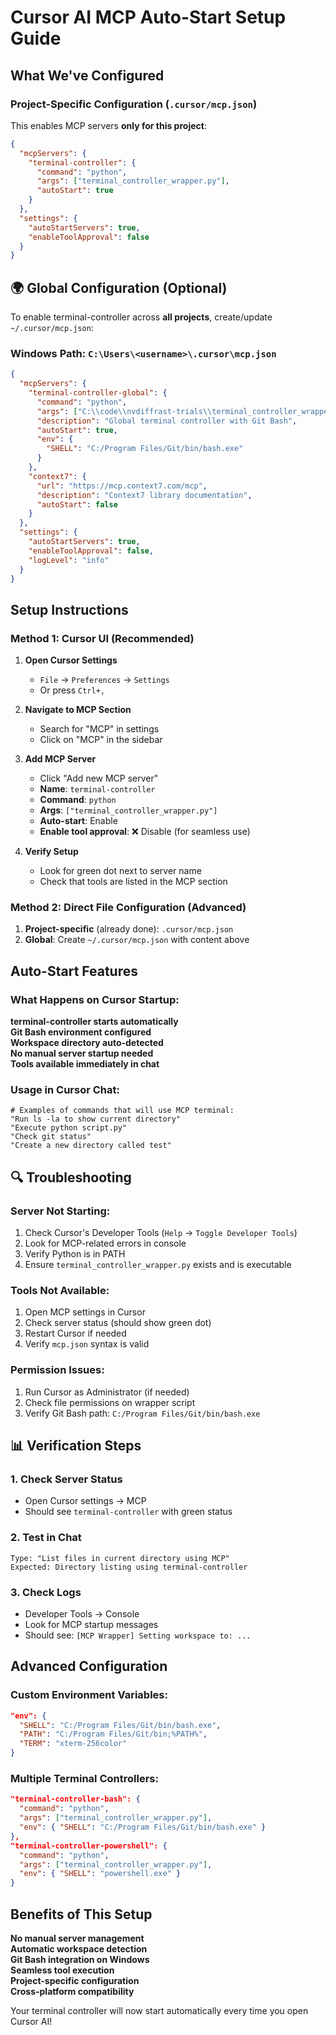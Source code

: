 # Cursor AI MCP Auto-Start Setup Guide

## What We've Configured

### Project-Specific Configuration (`.cursor/mcp.json`)
This enables MCP servers **only for this project**:

```json
{
  "mcpServers": {
    "terminal-controller": {
      "command": "python",
      "args": ["terminal_controller_wrapper.py"],
      "autoStart": true
    }
  },
  "settings": {
    "autoStartServers": true,
    "enableToolApproval": false
  }
}
```

## 🌍 Global Configuration (Optional)

To enable terminal-controller across **all projects**, create/update `~/.cursor/mcp.json`:

### Windows Path: `C:\Users\<username>\.cursor\mcp.json`

```json
{
  "mcpServers": {
    "terminal-controller-global": {
      "command": "python",
      "args": ["C:\\code\\nvdiffrast-trials\\terminal_controller_wrapper.py"],
      "description": "Global terminal controller with Git Bash",
      "autoStart": true,
      "env": {
        "SHELL": "C:/Program Files/Git/bin/bash.exe"
      }
    },
    "context7": {
      "url": "https://mcp.context7.com/mcp",
      "description": "Context7 library documentation",
      "autoStart": false
    }
  },
  "settings": {
    "autoStartServers": true,
    "enableToolApproval": false,
    "logLevel": "info"
  }
}
```

## Setup Instructions

### Method 1: Cursor UI (Recommended)

1. **Open Cursor Settings**
   - `File` → `Preferences` → `Settings`
   - Or press `Ctrl+,`

2. **Navigate to MCP Section**
   - Search for "MCP" in settings
   - Click on "MCP" in the sidebar

3. **Add MCP Server**
   - Click "Add new MCP server"
   - **Name**: `terminal-controller`
   - **Command**: `python`
   - **Args**: `["terminal_controller_wrapper.py"]`
   - **Auto-start**: Enable
   - **Enable tool approval**: ❌ Disable (for seamless use)

4. **Verify Setup**
   - Look for green dot next to server name
   - Check that tools are listed in the MCP section

### Method 2: Direct File Configuration (Advanced)

1. **Project-specific** (already done): `.cursor/mcp.json`
2. **Global**: Create `~/.cursor/mcp.json` with content above

## Auto-Start Features

### What Happens on Cursor Startup:

**terminal-controller starts automatically**  
**Git Bash environment configured**  
**Workspace directory auto-detected**  
**No manual server startup needed**  
**Tools available immediately in chat**  

### Usage in Cursor Chat:

```
# Examples of commands that will use MCP terminal:
"Run ls -la to show current directory"
"Execute python script.py"
"Check git status"
"Create a new directory called test"
```

## 🔍 Troubleshooting

### Server Not Starting:
1. Check Cursor's Developer Tools (`Help` → `Toggle Developer Tools`)
2. Look for MCP-related errors in console
3. Verify Python is in PATH
4. Ensure `terminal_controller_wrapper.py` exists and is executable

### Tools Not Available:
1. Open MCP settings in Cursor
2. Check server status (should show green dot)
3. Restart Cursor if needed
4. Verify `mcp.json` syntax is valid

### Permission Issues:
1. Run Cursor as Administrator (if needed)
2. Check file permissions on wrapper script
3. Verify Git Bash path: `C:/Program Files/Git/bin/bash.exe`

## 📊 Verification Steps

### 1. Check Server Status
- Open Cursor settings → MCP
- Should see `terminal-controller` with green status

### 2. Test in Chat
```
Type: "List files in current directory using MCP"
Expected: Directory listing using terminal-controller
```

### 3. Check Logs
- Developer Tools → Console
- Look for MCP startup messages
- Should see: `[MCP Wrapper] Setting workspace to: ...`

## Advanced Configuration

### Custom Environment Variables:
```json
"env": {
  "SHELL": "C:/Program Files/Git/bin/bash.exe",
  "PATH": "C:/Program Files/Git/bin;%PATH%",
  "TERM": "xterm-256color"
}
```

### Multiple Terminal Controllers:
```json
"terminal-controller-bash": {
  "command": "python",
  "args": ["terminal_controller_wrapper.py"],
  "env": { "SHELL": "C:/Program Files/Git/bin/bash.exe" }
},
"terminal-controller-powershell": {
  "command": "python", 
  "args": ["terminal_controller_wrapper.py"],
  "env": { "SHELL": "powershell.exe" }
}
```

## Benefits of This Setup

**No manual server management**  
**Automatic workspace detection**  
**Git Bash integration on Windows**  
**Seamless tool execution**  
**Project-specific configuration**  
**Cross-platform compatibility**  

Your terminal controller will now start automatically every time you open Cursor AI!
